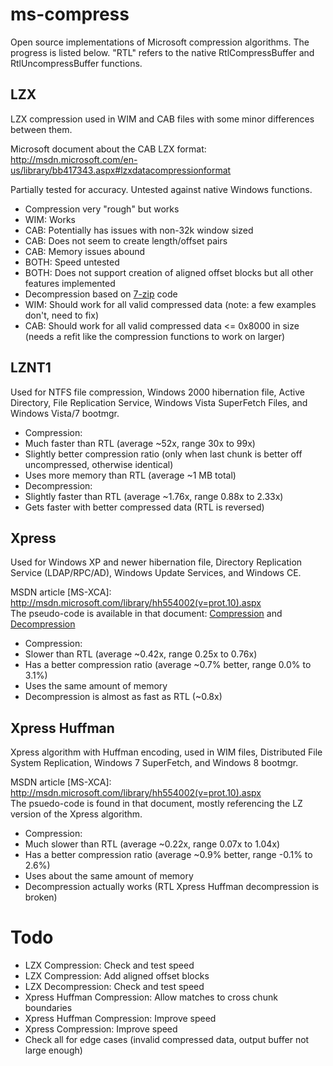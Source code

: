 ms-compress
===========
Open source implementations of Microsoft compression algorithms. The progress is listed below. "RTL" refers to the native RtlCompressBuffer and RtlUncompressBuffer functions.

LZX
---
LZX compression used in WIM and CAB files with some minor differences between them.

Microsoft document about the CAB LZX format: http://msdn.microsoft.com/en-us/library/bb417343.aspx#lzxdatacompressionformat

Partially tested for accuracy. Untested against native Windows functions.

* Compression very "rough" but works
 * WIM: Works
 * CAB: Potentially has issues with non-32k window sized
 * CAB: Does not seem to create length/offset pairs
 * CAB: Memory issues abound
 * BOTH: Speed untested
 * BOTH: Does not support creation of aligned offset blocks but all other features implemented
* Decompression based on [7-zip](http://www.7-zip.org/) code
 * WIM: Should work for all valid compressed data (note: a few examples don't, need to fix)
 * CAB: Should work for all valid compressed data <= 0x8000 in size (needs a refit like the compression functions to work on larger)

LZNT1
-----
Used for NTFS file compression, Windows 2000 hibernation file, Active Directory, File Replication Service, Windows Vista SuperFetch Files, and Windows Vista/7 bootmgr.

* Compression:
 * Much faster than RTL (average ~52x, range 30x to 99x)
 * Slightly better compression ratio (only when last chunk is better off uncompressed, otherwise identical)
 * Uses more memory than RTL (average ~1 MB total)
* Decompression:
 * Slightly faster than RTL (average ~1.76x, range 0.88x to 2.33x)
 * Gets faster with better compressed data (RTL is reversed)

Xpress
------
Used for Windows XP and newer hibernation file, Directory Replication Service (LDAP/RPC/AD), Windows Update Services, and Windows CE.

MSDN article [MS-XCA]: http://msdn.microsoft.com/library/hh554002(v=prot.10).aspx  
The pseudo-code is available in that document: [Compression](http://msdn.microsoft.com/library/hh554053%28v=PROT.10%29.aspx)
and [Decompression](http://msdn.microsoft.com/library/hh536411%28v=PROT.10%29.aspx)

* Compression:
 * Slower than RTL (average ~0.42x, range 0.25x to 0.76x)
 * Has a better compression ratio (average ~0.7% better, range 0.0% to 3.1%)
 * Uses the same amount of memory
* Decompression is almost as fast as RTL (~0.8x)

Xpress Huffman
--------------
Xpress algorithm with Huffman encoding, used in WIM files, Distributed File System Replication, Windows 7 SuperFetch, and Windows 8 bootmgr.

MSDN article [MS-XCA]: http://msdn.microsoft.com/library/hh554002(v=prot.10).aspx  
The psuedo-code is found in that document, mostly referencing the LZ version of the Xpress algorithm.

* Compression:
 * Much slower than RTL (average ~0.22x, range 0.07x to 1.04x)
 * Has a better compression ratio (average ~0.9% better, range -0.1% to 2.6%)
 * Uses about the same amount of memory
* Decompression actually works (RTL Xpress Huffman decompression is broken)

Todo
====
* LZX Compression: Check and test speed
* LZX Compression: Add aligned offset blocks
* LZX Decompression: Check and test speed
* Xpress Huffman Compression: Allow matches to cross chunk boundaries
* Xpress Huffman Compression: Improve speed
* Xpress Compression: Improve speed
* Check all for edge cases (invalid compressed data, output buffer not large enough)
